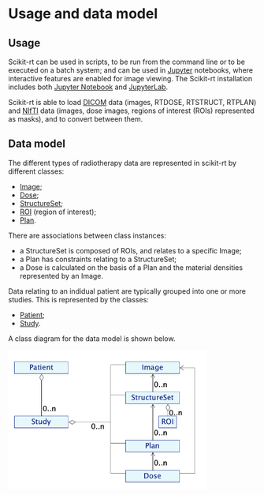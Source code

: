 # Usage and data model

## Usage
Scikit-rt can be used in scripts, to be run from the command line
or to be executed on a batch system; and can be used in
[Jupyter](https://jupyter.org/) notebooks, where interactive features
are enabled for image viewing.  The Scikit-rt installation includes both
[Jupyter Notebook](https://jupyter-notebook.readthedocs.io/en/latest/)
 and [JupyterLab](https://github.com/jupyterlab/jupyterlab).

Scikit-rt is able to load [DICOM](https://www.dicomstandard.org/current)
 data (images, RTDOSE, RTSTRUCT, RTPLAN) and
[NIfTI](https://nifti.nimh.nih.gov/) data (images, dose images,
regions of interest (ROIs) represented as masks), and to convert between them.

## Data model

The different types of radiotherapy data are represented in scikit-rt by
different classes:

- [Image](https://scikit-rt.github.io/scikit-rt/skrt.image.html#skrt.image.Image);
- [Dose](https://scikit-rt.github.io/scikit-rt/skrt.dose.html#skrt.dose.Dose);  
- [StructureSet](https://scikit-rt.github.io/scikit-rt/skrt.structures.html#skrt.structures.StructureSet);
- [ROI](https://scikit-rt.github.io/scikit-rt/skrt.structures.html#skrt.structures.ROI) (region of interest);
- [Plan](https://scikit-rt.github.io/scikit-rt/skrt.dose.html#skrt.dose.Plan).

There are associations between class instances:

- a StructureSet is composed of ROIs, and relates to a specific Image;
- a Plan has constraints relating to a StructureSet;
- a Dose is calculated on the basis of a Plan and the material densities
  represented by an Image.

Data relating to an indidual patient are typically grouped into one or
more studies.  This is represented by the classes:
- [Patient](https://scikit-rt.github.io/scikit-rt/skrt.patient.html#skrt.patient.Patient);
- [Study](https://scikit-rt.github.io/scikit-rt/skrt.patient.html#skrt.patient.Study).

A class diagram for the data model is shown below.

<img src="../images/scikit-rt_data_model.png" alt="Scikit-rt data model" style="width:80%">
